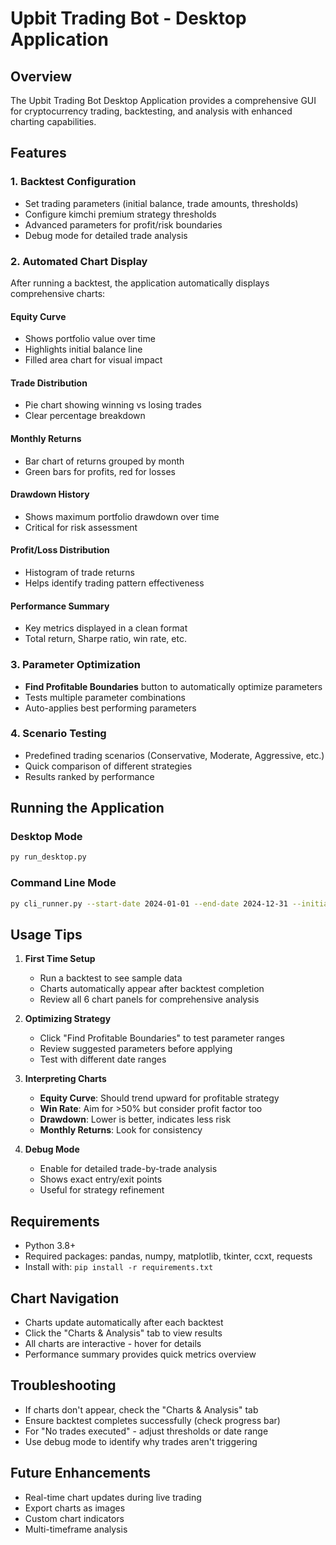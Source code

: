 # Upbit Trading Bot - Desktop Application

## Overview
The Upbit Trading Bot Desktop Application provides a comprehensive GUI for cryptocurrency trading, backtesting, and analysis with enhanced charting capabilities.

## Features

### 1. Backtest Configuration
- Set trading parameters (initial balance, trade amounts, thresholds)
- Configure kimchi premium strategy thresholds
- Advanced parameters for profit/risk boundaries
- Debug mode for detailed trade analysis

### 2. Automated Chart Display
After running a backtest, the application automatically displays comprehensive charts:

#### Equity Curve
- Shows portfolio value over time
- Highlights initial balance line
- Filled area chart for visual impact

#### Trade Distribution
- Pie chart showing winning vs losing trades
- Clear percentage breakdown

#### Monthly Returns
- Bar chart of returns grouped by month
- Green bars for profits, red for losses

#### Drawdown History
- Shows maximum portfolio drawdown over time
- Critical for risk assessment

#### Profit/Loss Distribution
- Histogram of trade returns
- Helps identify trading pattern effectiveness

#### Performance Summary
- Key metrics displayed in a clean format
- Total return, Sharpe ratio, win rate, etc.

### 3. Parameter Optimization
- **Find Profitable Boundaries** button to automatically optimize parameters
- Tests multiple parameter combinations
- Auto-applies best performing parameters

### 4. Scenario Testing
- Predefined trading scenarios (Conservative, Moderate, Aggressive, etc.)
- Quick comparison of different strategies
- Results ranked by performance

## Running the Application

### Desktop Mode
```bash
py run_desktop.py
```

### Command Line Mode
```bash
py cli_runner.py --start-date 2024-01-01 --end-date 2024-12-31 --initial-balance 10000
```

## Usage Tips

1. **First Time Setup**
   - Run a backtest to see sample data
   - Charts automatically appear after backtest completion
   - Review all 6 chart panels for comprehensive analysis

2. **Optimizing Strategy**
   - Click "Find Profitable Boundaries" to test parameter ranges
   - Review suggested parameters before applying
   - Test with different date ranges

3. **Interpreting Charts**
   - **Equity Curve**: Should trend upward for profitable strategy
   - **Win Rate**: Aim for >50% but consider profit factor too
   - **Drawdown**: Lower is better, indicates less risk
   - **Monthly Returns**: Look for consistency

4. **Debug Mode**
   - Enable for detailed trade-by-trade analysis
   - Shows exact entry/exit points
   - Useful for strategy refinement

## Requirements
- Python 3.8+
- Required packages: pandas, numpy, matplotlib, tkinter, ccxt, requests
- Install with: `pip install -r requirements.txt`

## Chart Navigation
- Charts update automatically after each backtest
- Click the "Charts & Analysis" tab to view results
- All charts are interactive - hover for details
- Performance summary provides quick metrics overview

## Troubleshooting
- If charts don't appear, check the "Charts & Analysis" tab
- Ensure backtest completes successfully (check progress bar)
- For "No trades executed" - adjust thresholds or date range
- Use debug mode to identify why trades aren't triggering

## Future Enhancements
- Real-time chart updates during live trading
- Export charts as images
- Custom chart indicators
- Multi-timeframe analysis 